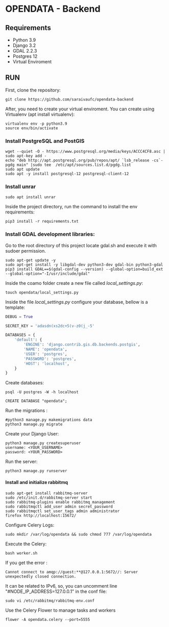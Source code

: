 # OPENDATA - Backend

## Requirements

- Python 3.9
- Django 3.2
- GDAL 2.2.3
- Postgres 12
- Virtual Enviroment

## RUN

First, clone the repository:

```shell
git clone https://github.com/saraivaufc/opendata-backend
```

After, you need to create your virtual enviroment. You can create using Virtualenv (apt install virtualenv):

```shell
virtualenv env -p python3.9
source env/bin/activate
```

### Install PostgreSQL and PostGIS

```shell
wget --quiet -O - https://www.postgresql.org/media/keys/ACCC4CF8.asc | sudo apt-key add -
echo "deb http://apt.postgresql.org/pub/repos/apt/ `lsb_release -cs`-pgdg main" |sudo tee  /etc/apt/sources.list.d/pgdg.list
sudo apt update
sudo apt -y install postgresql-12 postgresql-client-12
```

### Install unrar

```shell
sudo apt install unrar
```

Inside the project directory, run the command to install the env requirements:

```shell
pip3 install -r requirements.txt
```

### Install GDAL development libraries:

Go to the root directory of this project locate gdal.sh and execute it with sudoer permission.

```shell
sudo apt-get update -y
sudo apt-get install -y libgdal-dev python3-dev gdal-bin python3-gdal
pip3 install GDAL==$(gdal-config --version) --global-option=build_ext --global-option="-I/usr/include/gdal"
```

Inside the coamo folder create a new file called _local_settings.py_:

```shell
touch opendata/local_settings.py
```

Inside the file _local_settings.py_ configure your database, bellow is a template:

```python
DEBUG = True

SECRET_KEY = 'adasdn(xs2dc+5(v-z0(j_-5'

DATABASES = {
    'default': {
        'ENGINE': 'django.contrib.gis.db.backends.postgis',
        'NAME': 'opendata',
        'USER': 'postgres',
        'PASSWORD': 'postgres',
        'HOST': 'localhost',
    }
}
```

Create databases:

```
psql -U postgres -W -h localhost

CREATE DATABASE "opendata";
```

Run the migrations :

```shell
#python3 manage.py makemigrations data
python3 manage.py migrate
```

Create your Django User:

```shell
python3 manage.py createsuperuser
username: <YOUR_USERNAME>
password: <YOUR_PASSWORD>
```

Run the server:

```shell
python3 manage.py runserver
```

#### Install and initialize rabbitmq

```
sudo apt-get install rabbitmq-server
sudo /etc/init.d/rabbitmq-server start
sudo rabbitmq-plugins enable rabbitmq_management
sudo rabbitmqctl add_user admin secret_password
sudo rabbitmqctl set_user_tags admin administrator
firefox http://localhost:15672/
```

Configure Celery Logs:

```shell
sudo mkdir /var/log/opendata && sudo chmod 777 /var/log/opendata
```

Execute the Celery:

```shell
bash worker.sh
```

If you get the error :

```shell
Cannot connect to amqp://guest:**@127.0.0.1:5672//: Server unexpectedly closed connection.
```

It can be related to IPv6, so, you can uncomment line "#NODE_IP_ADDRESS=127.0.0.1" in the conf file:

```shell
sudo vi /etc/rabbitmq/rabbitmq-env.conf
```

Use the Celery Flower to manage tasks and workers

```shell
flower -A opendata.celery --port=5555
```
